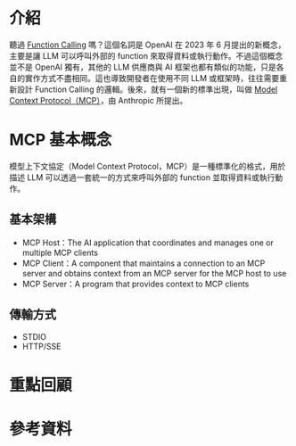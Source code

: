 # 介紹

聽過 [Function Calling](https://openai.com/index/function-calling-and-other-api-updates) 嗎？這個名詞是 OpenAI 在 2023 年 6 月提出的新概念，主要是讓 LLM 可以呼叫外部的 function 來取得資料或執行動作。不過這個概念並不是 OpenAI 獨有，其他的 LLM 供應商與 AI 框架也都有類似的功能，只是各自的實作方式不盡相同。這也導致開發者在使用不同 LLM 或框架時，往往需要重新設計 Function Calling 的邏輯。後來，就有一個新的標準出現，叫做 [Model Context Protocol（MCP）](https://modelcontextprotocol.io/)，由 Anthropic 所提出。

# MCP 基本概念

模型上下文協定（Model Context Protocol，MCP）是一種標準化的格式，用於描述 LLM 可以透過一套統一的方式來呼叫外部的 function 並取得資料或執行動作。

## 基本架構

- MCP Host：The AI application that coordinates and manages one or multiple MCP clients
- MCP Client：A component that maintains a connection to an MCP server and obtains context from an MCP server for the MCP host to use
- MCP Server：A program that provides context to MCP clients

## 傳輸方式

- STDIO
- HTTP/SSE

# 重點回顧

# 參考資料